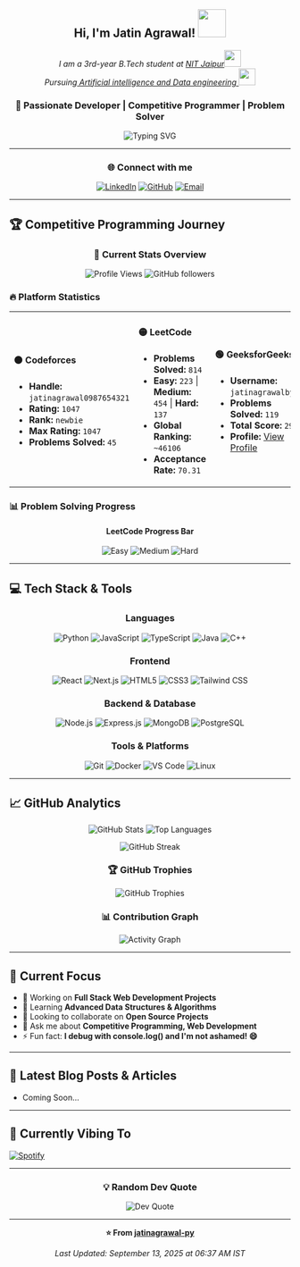 <div align="center">

<h2> Hi, I'm Jatin Agrawal! <img src="https://media.giphy.com/media/mGcNjsfWAjY5AEZNw6/giphy.gif" width="50"></h2>
<p><em>I am a 3rd-year B.Tech student at <a href="https://www.mnit.ac.in/">NIT Jaipur</a><img src="https://media.giphy.com/media/fYSnHlufseco8Fh93Z/giphy.gif" width="30"></br>Pursuing<a 
href="#"> Artificial intelligence and Data engineering </a><img src="https://media.giphy.com/media/WUlplcMpOCEmTGBtBW/giphy.gif" width="30"> 
</em></p>

### 🚀 Passionate Developer | Competitive Programmer | Problem Solver

<img src="https://readme-typing-svg.herokuapp.com?font=Fira+Code&pause=1000&color=00D4FF&center=true&vCenter=true&width=435&lines=Full+Stack+Developer;Competitive+Programmer;Always+Learning+New+Things;Problem+Solver" alt="Typing SVG" />

---

### 🌐 Connect with me

[![LinkedIn](https://img.shields.io/badge/LinkedIn-0077B5?style=for-the-badge&logo=linkedin&logoColor=white)](https://linkedin.com/in/jatin-agrawal-py)
[![GitHub](https://img.shields.io/badge/GitHub-100000?style=for-the-badge&logo=github&logoColor=white)](https://github.com/jatinagrawal-py)
[![Email](https://img.shields.io/badge/Email-D14836?style=for-the-badge&logo=gmail&logoColor=white)](mailto:jatinagrawal0987654321@gmail.com)

</div>

---

## 🏆 Competitive Programming Journey

<div align="center">

### 🌟 Current Stats Overview
![Profile Views](https://komarev.com/ghpvc/?username=jatinagrawal-py&color=blueviolet&style=flat-square)
![GitHub followers](https://img.shields.io/github/followers/jatinagrawal-py?style=social)

</div>

### 🔥 Platform Statistics

<table>
<tr>
<td width="33%">

#### 🟠 **Codeforces**
- **Handle:** `jatinagrawal0987654321`
- **Rating:** `1047` 
- **Rank:** `newbie`
- **Max Rating:** `1047`
- **Problems Solved:** `45`

</td>
<td width="33%">

#### 🟡 **LeetCode** 
- **Problems Solved:** `814`
- **Easy:** `223` | **Medium:** `454` | **Hard:** `137`
- **Global Ranking:** `~46106`
- **Acceptance Rate:** `70.31`

</td>
<td width="33%">

#### 🟢 **GeeksforGeeks**
- **Username:** `jatinagrawalbybj`
- **Problems Solved:** `119`
- **Total Score:** `299`
- **Profile:** [View Profile](https://auth.geeksforgeeks.org/user/jatinagrawalbybj)

</td>
</tr>
</table>

### 📊 Problem Solving Progress

<div align="center">

#### LeetCode Progress Bar
![Easy](https://img.shields.io/badge/Easy-223-green)
![Medium](https://img.shields.io/badge/Medium-454-orange)
![Hard](https://img.shields.io/badge/Hard-137-red)
</div>

---

## 💻 Tech Stack & Tools

<div align="center">

### Languages
![Python](https://img.shields.io/badge/Python-3776AB?style=for-the-badge&logo=python&logoColor=white)
![JavaScript](https://img.shields.io/badge/JavaScript-F7DF1E?style=for-the-badge&logo=javascript&logoColor=black)
![TypeScript](https://img.shields.io/badge/TypeScript-007ACC?style=for-the-badge&logo=typescript&logoColor=white)
![Java](https://img.shields.io/badge/Java-ED8B00?style=for-the-badge&logo=java&logoColor=white)
![C++](https://img.shields.io/badge/C++-00599C?style=for-the-badge&logo=cplusplus&logoColor=white)

### Frontend
![React](https://img.shields.io/badge/React-20232A?style=for-the-badge&logo=react&logoColor=61DAFB)
![Next.js](https://img.shields.io/badge/Next.js-000000?style=for-the-badge&logo=nextdotjs&logoColor=white)
![HTML5](https://img.shields.io/badge/HTML5-E34F26?style=for-the-badge&logo=html5&logoColor=white)
![CSS3](https://img.shields.io/badge/CSS3-1572B6?style=for-the-badge&logo=css3&logoColor=white)
![Tailwind CSS](https://img.shields.io/badge/Tailwind_CSS-38B2AC?style=for-the-badge&logo=tailwind-css&logoColor=white)

### Backend & Database
![Node.js](https://img.shields.io/badge/Node.js-43853D?style=for-the-badge&logo=node.js&logoColor=white)
![Express.js](https://img.shields.io/badge/Express.js-404D59?style=for-the-badge)
![MongoDB](https://img.shields.io/badge/MongoDB-4EA94B?style=for-the-badge&logo=mongodb&logoColor=white)
![PostgreSQL](https://img.shields.io/badge/PostgreSQL-316192?style=for-the-badge&logo=postgresql&logoColor=white)

### Tools & Platforms
![Git](https://img.shields.io/badge/Git-F05032?style=for-the-badge&logo=git&logoColor=white)
![Docker](https://img.shields.io/badge/Docker-2496ED?style=for-the-badge&logo=docker&logoColor=white)
![VS Code](https://img.shields.io/badge/VS_Code-007ACC?style=for-the-badge&logo=visual-studio-code&logoColor=white)
![Linux](https://img.shields.io/badge/Linux-FCC624?style=for-the-badge&logo=linux&logoColor=black)

</div>

---

## 📈 GitHub Analytics

<div align="center">

![GitHub Stats](https://github-readme-stats.vercel.app/api?username=jatinagrawal-py&show_icons=true&theme=tokyonight&include_all_commits=true&count_private=true&cache_seconds=86400)
![Top Languages](https://github-readme-stats.vercel.app/api/top-langs/?username=jatinagrawal-py&layout=compact&theme=tokyonight&cache_seconds=86400)

![GitHub Streak](https://github-readme-streak-stats.herokuapp.com/?user=jatinagrawal-py&theme=tokyonight&cache_seconds=86400)

### 🏆 GitHub Trophies
![GitHub Trophies](https://github-profile-trophy.vercel.app/?username=jatinagrawal-py&theme=tokyonight&row=2&column=4&margin-w=15&margin-h=15&cache_seconds=86400)

### 📊 Contribution Graph
![Activity Graph](https://github-readme-activity-graph.vercel.app/graph?username=jatinagrawal-py&theme=tokyo-night&cache_seconds=86400)

</div>

---

## 🎯 Current Focus


- 🔭 Working on **Full Stack Web Development Projects**
- 🌱 Learning **Advanced Data Structures & Algorithms**
- 👯 Looking to collaborate on **Open Source Projects**
- 💬 Ask me about **Competitive Programming, Web Development**
- ⚡ Fun fact: **I debug with console.log() and I'm not ashamed! 😄**


---

## 📝 Latest Blog Posts & Articles

<!-- BLOG-POST-LIST:START -->
- Coming Soon...
<!-- BLOG-POST-LIST:END -->

---

## 🎵 Currently Vibing To

[![Spotify](https://spotify-now-playing-steel.vercel.app/api/spotify)](https://open.spotify.com/user/your-spotify-username)

---

<div align="center">

### 💡 Random Dev Quote
![Dev Quote](https://quotes-github-readme.vercel.app/api?type=horizontal&theme=tokyonight&cache_seconds=86400)

---

**⭐ From [jatinagrawal-py](https://github.com/jatinagrawal-py)**

*Last Updated: September 13, 2025 at 06:37 AM IST*

</div>